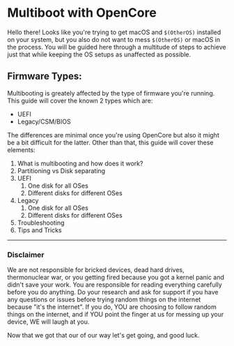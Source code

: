# Multiboot with OpenCore

Hello there! Looks like you're trying to get macOS and `$(OtherOS)` installed on your system, but you also do not want to mess `$(OtherOS)` or macOS in the process. You will be guided here through a multitude of steps to achieve just that while keeping the OS setups as unaffected as possible.

## Firmware Types:

Multibooting is greately affected by the type of firmware you're running. This guide will cover the known 2 types which are:

- UEFI
- Legacy/CSM/BIOS

The differences are minimal once you're using OpenCore but also it might be a bit difficult for the latter. Other than that, this guide will cover these elements:

1. What is multibooting and how does it work?
2. Partitioning vs Disk separating
2. UEFI
   1. One disk for all OSes
   2. Different disks for different OSes
3. Legacy
   1. One disk for all OSes
   2. Different disks for different OSes
5. Troubleshooting
6. Tips and Tricks

---

### Disclaimer

We are not responsible for bricked devices, dead hard drives, thermonuclear war, or you getting fired because you got a kernel panic and didn't save your work. You are responsible for reading everything carefully before you do anything. Do your research and ask for support if you have any questions or issues before trying random things on the internet because "it's the internet". If you do, YOU are choosing to follow random things on the internet, and if YOU point the finger at us for messing up your device, WE will laugh at you. 

Now that we got that our of our way let's get going, and good luck.

